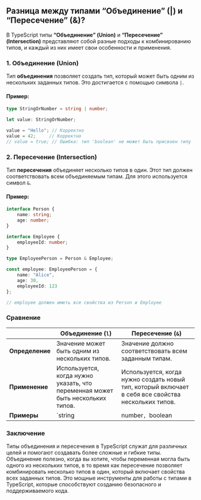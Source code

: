 ## Разница между типами “Объединение” (|) и “Пересечение” (&)?

В TypeScript типы **“Объединение” (Union)** и **“Пересечение” (Intersection)** представляют собой разные подходы к комбинированию типов, и каждый из них имеет свои особенности и применения.

### 1. Объединение (Union)

Тип **объединения** позволяет создать тип, который может быть одним из нескольких заданных типов. Это достигается с помощью символа `|`. 

#### Пример:

```typescript
type StringOrNumber = string | number;

let value: StringOrNumber;

value = "Hello"; // Корректно
value = 42;     // Корректно
// value = true; // Ошибка: тип 'boolean' не может быть присвоен типу 'StringOrNumber'
```

### 2. Пересечение (Intersection)

Тип **пересечения** объединяет несколько типов в один. Этот тип должен соответствовать всем объединяемым типам. Для этого используется символ `&`.

#### Пример:

```typescript
interface Person {
    name: string;
    age: number;
}

interface Employee {
    employeeId: number;
}

type EmployeePerson = Person & Employee;

const employee: EmployeePerson = {
    name: "Alice",
    age: 30,
    employeeId: 123
};

// employee должен иметь все свойства из Person и Employee
```

### Сравнение

|                  | Объединение (`l`)                            | Пересечение (`&`)                               |
|------------------|---------------------------------------------|------------------------------------------------|
| **Определение**  | Значение может быть одним из нескольких типов. | Значение должно соответствовать всем заданным типам. |
| **Применение**   | Используется, когда нужно указать, что переменная может быть нескольких типов. | Используется, когда нужно создать новый тип, который включает в себя все свойства нескольких типов. |
| **Примеры**      | `string | number`, `boolean | null`         | `Person & Employee`, `TypeA & TypeB`         |

### Заключение

Типы объединения и пересечения в TypeScript служат для различных целей и помогают создавать более сложные и гибкие типы. Объединение полезно, когда вы хотите, чтобы переменная могла быть одного из нескольких типов, в то время как пересечение позволяет комбинировать несколько типов в один, который включает свойства всех заданных типов. Это мощные инструменты для работы с типами в TypeScript, которые способствуют созданию безопасного и поддерживаемого кода.